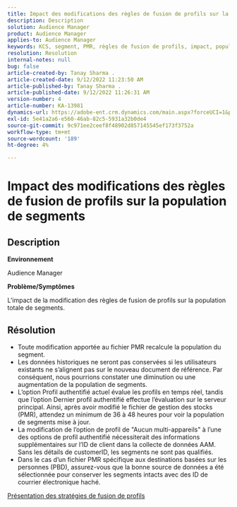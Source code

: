 ```yaml
---
title: Impact des modifications des règles de fusion de profils sur la population de segments
description: Description
solution: Audience Manager
product: Audience Manager
applies-to: Audience Manager
keywords: KCS, segment, PMR, règles de fusion de profils, impact, population totale, population en temps réel, population, changement
resolution: Resolution
internal-notes: null
bug: false
article-created-by: Tanay Sharma .
article-created-date: 9/12/2022 11:23:50 AM
article-published-by: Tanay Sharma .
article-published-date: 9/12/2022 11:26:31 AM
version-number: 4
article-number: KA-13981
dynamics-url: https://adobe-ent.crm.dynamics.com/main.aspx?forceUCI=1&pagetype=entityrecord&etn=knowledgearticle&id=02c0eb5d-8d32-ed11-9db1-002248086735
exl-id: 5e41a2a6-e560-46ab-82c5-5931a32b0de4
source-git-commit: 9c971ee2ceef8f48902d857145545ef173f3752a
workflow-type: tm+mt
source-wordcount: '189'
ht-degree: 4%

---
```


# Impact des modifications des règles de fusion de profils sur la population de segments

## Description


<b>Environnement</b>

Audience Manager



<b>Problème/Symptômes</b>

L’impact de la modification des règles de fusion de profils sur la population totale de segments.


## Résolution


- Toute modification apportée au fichier PMR recalcule la population du segment.
- Les données historiques ne seront pas conservées si les utilisateurs existants ne s’alignent pas sur le nouveau document de référence. Par conséquent, nous pourrions constater une diminution ou une augmentation de la population de segments.
- L’option Profil authentifié actuel évalue les profils en temps réel, tandis que l’option Dernier profil authentifié effectue l’évaluation sur le serveur principal. Ainsi, après avoir modifié le fichier de gestion des stocks (PMR), attendez un minimum de 36 à 48 heures pour voir la population de segments mise à jour.
- La modification de l’option de profil de &quot;Aucun multi-appareils&quot; à l’une des options de profil authentifié nécessiterait des informations supplémentaires sur l’ID de client dans la collecte de données AAM. Sans les détails de customerID, les segments ne sont pas qualifiés.
- Dans le cas d’un fichier PMR spécifique aux destinations basées sur les personnes (PBD), assurez-vous que la bonne source de données a été sélectionnée pour conserver les segments intacts avec des ID de courrier électronique haché.




[Présentation des stratégies de fusion de profils](https://experienceleague.adobe.com/docs/audience-manager/user-guide/features/profile-merge-rules/merge-rules-overview.html?lang=en)

